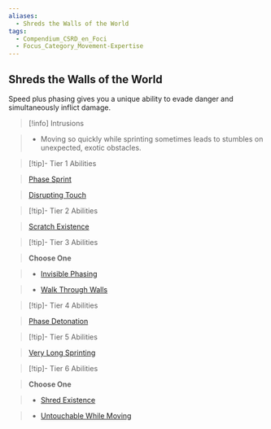 ```yaml
---
aliases:
  - Shreds the Walls of the World
tags:
  - Compendium_CSRD_en_Foci
  - Focus_Category_Movement-Expertise
---
```

  
    
## Shreds the Walls of the World    
Speed plus phasing gives you a unique ability to evade danger and simultaneously inflict damage.    
  
>[!info] Intrusions    
>- Moving so quickly while sprinting sometimes leads to stumbles on unexpected, exotic obstacles.    
  
  
>[!tip]- Tier 1 Abilities    
> [Phase Sprint](Phase-Sprint.md)    
> [Disrupting Touch](Disrupting-Touch.md)    
  
  
>[!tip]- Tier 2 Abilities    
> [Scratch Existence](Scratch-Existence.md)    
  
  
>[!tip]- Tier 3 Abilities    
> **Choose One**    
>- [Invisible Phasing](Invisible-Phasing.md)    
>- [Walk Through Walls](Walk-Through-Walls.md)    
  
  
>[!tip]- Tier 4 Abilities    
> [Phase Detonation](Phase-Detonation.md)    
  
  
>[!tip]- Tier 5 Abilities    
> [Very Long Sprinting](Very-Long-Sprinting.md)    
  
  
>[!tip]- Tier 6 Abilities    
> **Choose One**    
>- [Shred Existence](Shred-Existence.md)    
>- [Untouchable While Moving](Untouchable-While-Moving.md)